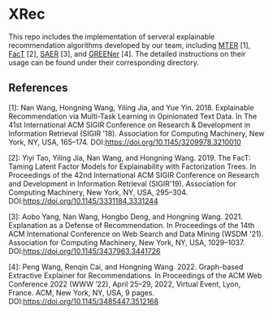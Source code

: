 # XRec
This repo includes the implementation of serveral explainable recommendation algorithms developed by our team, including [MTER](#references) [1], [FacT](#references) [2], [SAER](#references) [3], and [GREENer](#references) [4]. The detailed instructions on their usage can be found under their corresponding directory.


## References
[1]: Nan Wang, Hongning Wang, Yiling Jia, and Yue Yin. 2018. Explainable Recommendation via Multi-Task Learning in Opinionated Text Data. In The 41st International ACM SIGIR Conference on Research & Development in Information Retrieval (SIGIR '18). Association for Computing Machinery, New York, NY, USA, 165–174. DOI:<https://doi.org/10.1145/3209978.3210010>    

[2]: Yiyi Tao, Yiling Jia, Nan Wang, and Hongning Wang. 2019. The FacT: Taming Latent Factor Models for Explainability with Factorization Trees. In Proceedings of the 42nd International ACM SIGIR Conference on Research and Development in Information Retrieval (SIGIR'19). Association for Computing Machinery, New York, NY, USA, 295–304. DOI:<https://doi.org/10.1145/3331184.3331244>

[3]: Aobo Yang, Nan Wang, Hongbo Deng, and Hongning Wang. 2021. Explanation as a Defense of Recommendation. In Proceedings of the 14th ACM International Conference on Web Search and Data Mining (WSDM '21). Association for Computing Machinery, New York, NY, USA, 1029–1037. DOI:<https://doi.org/10.1145/3437963.3441726>

[4]: Peng Wang, Renqin Cai, and Hongning Wang. 2022. Graph-based Extractive Explainer for Recommendations. In Proceedings of the ACM Web Conference 2022 (WWW ’22), April 25–29, 2022, Virtual Event, Lyon, France. ACM, New York, NY, USA, 9 pages. DOI:<https://doi.org/10.1145/3485447.3512168>

